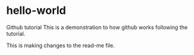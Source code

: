 # hello-world
Github tutorial
This is a demonstration to how github works following the tutorial. 

This is making changes to the read-me file.
